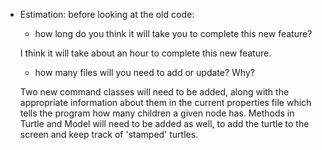 * Estimation: before looking at the old code:
    * how long do you think it will take you to complete this new feature?
    
    I think it will take about an hour to complete this new feature. 
    * how many files will you need to add or update? Why?
    
    Two new command classes will need to be added, along with the
    appropriate information about them in the current properties file
    which tells the program how many children a given node has. Methods
    in Turtle and Model will need to be added as well, to add the turtle
    to the screen and keep track of 'stamped' turtles.